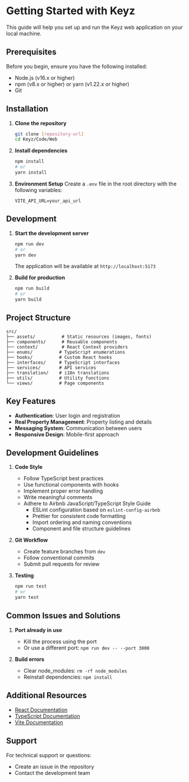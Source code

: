 # Getting Started with Keyz

This guide will help you set up and run the Keyz web application on your local machine.

## Prerequisites

Before you begin, ensure you have the following installed:
- Node.js (v16.x or higher)
- npm (v8.x or higher) or yarn (v1.22.x or higher)
- Git

## Installation

1. **Clone the repository**
   ```bash
   git clone [repository-url]
   cd Keyz/Code/Web
   ```

2. **Install dependencies**
   ```bash
   npm install
   # or
   yarn install
   ```

3. **Environment Setup**
   Create a `.env` file in the root directory with the following variables:
   ```env
   VITE_API_URL=your_api_url
   ```

## Development

1. **Start the development server**
   ```bash
   npm run dev
   # or
   yarn dev
   ```
   The application will be available at `http://localhost:5173`

2. **Build for production**
   ```bash
   npm run build
   # or
   yarn build
   ```

## Project Structure

```
src/
├── assets/          # Static resources (images, fonts)
├── components/      # Reusable components
├── context/         # React Context providers
├── enums/          # TypeScript enumerations
├── hooks/          # Custom React hooks
├── interfaces/     # TypeScript interfaces
├── services/       # API services
├── translation/    # i18n translations
├── utils/          # Utility functions
└── views/          # Page components
```

## Key Features

- **Authentication**: User login and registration
- **Real Property Management**: Property listing and details
- **Messaging System**: Communication between users
- **Responsive Design**: Mobile-first approach

## Development Guidelines

1. **Code Style**
   - Follow TypeScript best practices
   - Use functional components with hooks
   - Implement proper error handling
   - Write meaningful comments
   - Adhere to Airbnb JavaScript/TypeScript Style Guide
     - ESLint configuration based on `eslint-config-airbnb`
     - Prettier for consistent code formatting
     - Import ordering and naming conventions
     - Component and file structure guidelines

2. **Git Workflow**
   - Create feature branches from `dev`
   - Follow conventional commits
   - Submit pull requests for review

3. **Testing**
   ```bash
   npm run test
   # or
   yarn test
   ```

## Common Issues and Solutions

1. **Port already in use**
   - Kill the process using the port
   - Or use a different port: `npm run dev -- --port 3000`

2. **Build errors**
   - Clear node_modules: `rm -rf node_modules`
   - Reinstall dependencies: `npm install`

## Additional Resources

- [React Documentation](https://reactjs.org/docs/getting-started.html)
- [TypeScript Documentation](https://www.typescriptlang.org/docs/)
- [Vite Documentation](https://vitejs.dev/guide/)

## Support

For technical support or questions:
- Create an issue in the repository
- Contact the development team
